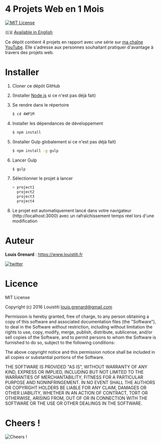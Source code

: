 4 Projets Web en 1 Mois
=========

[![MIT License](https://img.shields.io/badge/license-MIT-blue.svg?style=flat)](https://github.com/Louistiti/Uber-Like/blob/master/LICENSE.md)

🇬🇧 [Available in English](https://github.com/Louistiti/4WP1M/blob/master/README.md)

Ce dépôt contient 4 projets en rapport avec une série sur [ma chaîne YouTube](https://www.youtube.com/c/louistitifr). Elle s'adresse aux personnes souhaitant pratiquer d'avantage à travers des projets web.

# Installer
1. Cloner ce dépôt GitHub

2. (Installer [Node.js](https://nodejs.org) si ce n'est pas déjà fait)

3. Se rendre dans le répertoire
	```sh
	$ cd 4WP1M
	```

4. Installer les dépendances de développement
	```sh
	$ npm install
	```

5. (Installer Gulp globalement si ce n'est pas déjà fait)
	```sh
	$ npm install -g gulp
	```

6. Lancer Gulp
	```sh
	$ gulp
	```

7. Sélectionner le projet à lancer
	```sh
	> project1
	  project2
	  project3
	  project4
	```

8. Le projet est automatiquement lancé dans votre navigateur (http://localhost:3000) avec un rafraîchissement temps réel lors d'une modification

# Auteur
**Louis Grenard** : https://www.louistiti.fr

[![twitter](https://img.shields.io/twitter/follow/louistiti_fr.svg?style=social)](https://twitter.com/intent/follow?screen_name=louistiti_fr)

# Licence
MIT License

Copyright (c) 2016 Louistiti <louis.grenard@gmail.com>

Permission is hereby granted, free of charge, to any person obtaining a copy
of this software and associated documentation files (the "Software"), to deal
in the Software without restriction, including without limitation the rights
to use, copy, modify, merge, publish, distribute, sublicense, and/or sell
copies of the Software, and to permit persons to whom the Software is
furnished to do so, subject to the following conditions:

The above copyright notice and this permission notice shall be included in all
copies or substantial portions of the Software.

THE SOFTWARE IS PROVIDED "AS IS", WITHOUT WARRANTY OF ANY KIND, EXPRESS OR
IMPLIED, INCLUDING BUT NOT LIMITED TO THE WARRANTIES OF MERCHANTABILITY,
FITNESS FOR A PARTICULAR PURPOSE AND NONINFRINGEMENT. IN NO EVENT SHALL THE
AUTHORS OR COPYRIGHT HOLDERS BE LIABLE FOR ANY CLAIM, DAMAGES OR OTHER
LIABILITY, WHETHER IN AN ACTION OF CONTRACT, TORT OR OTHERWISE, ARISING FROM,
OUT OF OR IN CONNECTION WITH THE SOFTWARE OR THE USE OR OTHER DEALINGS IN THE
SOFTWARE.

# Cheers !
![Cheers !](https://assets-cdn.github.com/images/icons/emoji/unicode/1f37b.png?v6 "Cheers !")